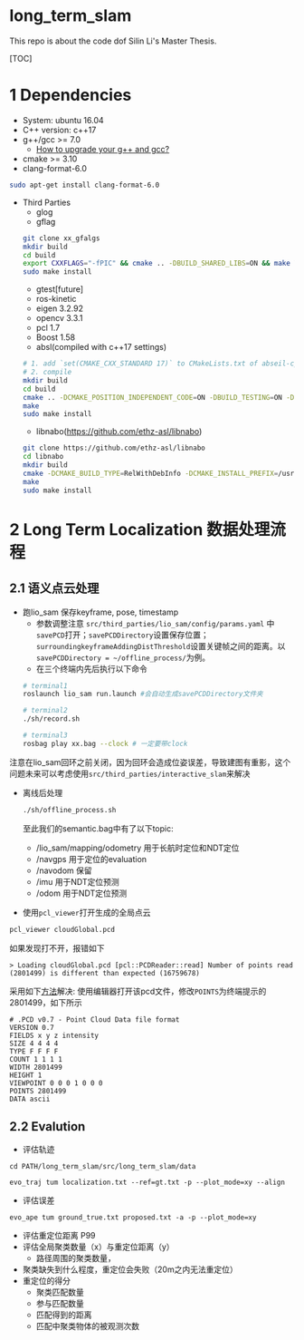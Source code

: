 # long_term_slam

This repo is about the code dof Silin Li's Master Thesis.

[TOC]

# 1 Dependencies
- System: ubuntu 16.04
- C++ version: c++17
- g++/gcc >= 7.0
    - [How to upgrade your g++ and gcc?](https://www.zybuluo.com/iStarLee/note/1260368)
- cmake >= 3.10
- clang-format-6.0
```bash
sudo apt-get install clang-format-6.0
```
- Third Parties
    - glog
    - gflag
    ```bash
    git clone xx_gfalgs
    mkdir build 
    cd build
    export CXXFLAGS="-fPIC" && cmake .. -DBUILD_SHARED_LIBS=ON && make VERBOSE=1
    sudo make install
    ```
    - gtest[future]
    - ros-kinetic
    - eigen 3.2.92
    - opencv 3.3.1
    - pcl 1.7
    - Boost 1.58
    - absl(compiled with c++17 settings)
    ```bash
    # 1. add `set(CMAKE_CXX_STANDARD 17)` to CMakeLists.txt of abseil-cpp
    # 2. compile 
    mkdir build
    cd build
    cmake .. -DCMAKE_POSITION_INDEPENDENT_CODE=ON -DBUILD_TESTING=ON -DCMAKE_BUILD_TYPE=Release
    make
    sudo make install
    ```
    - libnabo(https://github.com/ethz-asl/libnabo)
    ```bash
    git clone https://github.com/ethz-asl/libnabo
    cd libnabo
    mkdir build
    cmake -DCMAKE_BUILD_TYPE=RelWithDebInfo -DCMAKE_INSTALL_PREFIX=/usr ..
    make
    sudo make install
    ```
    
# 2 Long Term Localization 数据处理流程
## 2.1 语义点云处理
- 跑lio_sam 保存keyframe, pose, timestamp
    - 参数调整注意
    `src/third_parties/lio_sam/config/params.yaml` 中`savePCD`打开；`savePCDDirectory`设置保存位置；`surroundingkeyframeAddingDistThreshold`设置关键帧之间的距离。以`savePCDDirectory = ~/offline_process/`为例。
    - 在三个终端内先后执行以下命令
    ```bash
    # terminal1
    roslaunch lio_sam run.launch #会自动生成savePCDDirectory文件夹

    # terminal2
    ./sh/record.sh
    
    # terminal3
    rosbag play xx.bag --clock # 一定要带clock
    ```
注意在lio_sam回环之前关闭，因为回环会造成位姿误差，导致建图有重影，这个问题未来可以考虑使用`src/third_parties/interactive_slam`来解决

- 离线后处理
    ```bash
    ./sh/offline_process.sh
    ```
    至此我们的semantic.bag中有了以下topic:
    - /lio_sam/mapping/odometry 用于长航时定位和NDT定位
    - /navgps 用于定位的evaluation
    - /navodom 保留
    - /imu 用于NDT定位预测
    - /odom 用于NDT定位预测

- 使用`pcl_viewer`打开生成的全局点云
```bash
pcl_viewer cloudGlobal.pcd
```
如果发现打不开，报错如下
```
> Loading cloudGlobal.pcd [pcl::PCDReader::read] Number of points read (2801499) is different than expected (16759678)
```
采用如下[方法](http://www.pcl-users.org/Can-t-read-pcd-file-td4044649.html)解决:
使用编辑器打开该pcd文件，修改`POINTS`为终端提示的2801499，如下所示
```
# .PCD v0.7 - Point Cloud Data file format
VERSION 0.7
FIELDS x y z intensity
SIZE 4 4 4 4
TYPE F F F F
COUNT 1 1 1 1
WIDTH 2801499
HEIGHT 1
VIEWPOINT 0 0 0 1 0 0 0
POINTS 2801499
DATA ascii
```
## 2.2 Evalution
- 评估轨迹
```
cd PATH/long_term_slam/src/long_term_slam/data

evo_traj tum localization.txt --ref=gt.txt -p --plot_mode=xy --align
```
- 评估误差
```
evo_ape tum ground_true.txt proposed.txt -a -p --plot_mode=xy
```
- 评估重定位距离
P99
- 评估全局聚类数量（x）与重定位距离（y）
    - 路径周围的聚类数量，
- 聚类缺失到什么程度，重定位会失败（20m之内无法重定位）
- 重定位的得分
    - 聚类匹配数量
    - 参与匹配数量
    - 匹配得到的距离
    - 匹配中聚类物体的被观测次数
